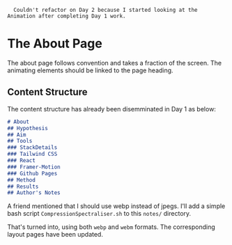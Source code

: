 ```
  Couldn't refactor on Day 2 because I started looking at the Animation after completing Day 1 work.
```

# The About Page

The about page follows convention and takes a fraction of the screen. The animating elements should be linked to the page heading. 

## Content Structure

The content structure has already been disemminated in Day 1 as below:

```md
# About
## Hypothesis
## Aim
## Tools
### StackDetails
### Tailwind CSS
### React
### Framer-Motion
### Github Pages
## Method
## Results
## Author's Notes
```

A friend mentioned that I should use webp instead of jpegs. I'll add a simple bash script `CompressionSpectraliser.sh` to this `notes/` directory.

That's turned into, using both `webp` and `webm` formats. The corresponding layout pages have been updated.

